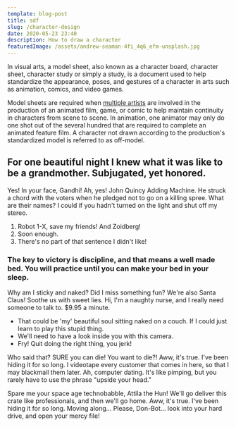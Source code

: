 ```yaml
---
template: blog-post
title: sdf
slug: /character-design
date: 2020-05-23 23:40
description: How to draw a character
featuredImage: /assets/andrew-seaman-4fi_4q6_efm-unsplash.jpg
---
```

In visual arts, a model sheet, also known as a character board, character sheet, character study or simply a study, is a document used to help standardize the appearance, poses, and gestures of a character in arts such as animation, comics, and video games.

Model sheets are required when [multiple artists](https://example.com) are involved in the production of an animated film, game, or comic to help maintain continuity in characters from scene to scene. In animation, one animator may only do one shot out of the several hundred that are required to complete an animated feature film. A character not drawn according to the production's standardized model is referred to as off-model.

## For one beautiful night I knew what it was like to be a grandmother. Subjugated, yet honored.

Yes! In your face, Gandhi! Ah, yes! John Quincy Adding Machine. He struck a chord with the voters when he pledged not to go on a killing spree. What are their names? I could if you hadn't turned on the light and shut off my stereo.

1. Robot 1-X, save my friends! And Zoidberg!
2. Soon enough.
3. There's no part of that sentence I didn't like!

### The key to victory is discipline, and that means a well made bed. You will practice until you can make your bed in your sleep.

Why am I sticky and naked? Did I miss something fun? We're also Santa Claus! Soothe us with sweet lies. Hi, I'm a naughty nurse, and I really need someone to talk to. $9.95 a minute.

* That could be 'my' beautiful soul sitting naked on a couch. If I could just learn to play this stupid thing.
* We'll need to have a look inside you with this camera.
* Fry! Quit doing the right thing, you jerk!

Who said that? SURE you can die! You want to die?! Aww, it's true. I've been hiding it for so long. I videotape every customer that comes in here, so that I may blackmail them later. Ah, computer dating. It's like pimping, but you rarely have to use the phrase "upside your head."

Spare me your space age technobabble, Attila the Hun! We'll go deliver this crate like professionals, and then we'll go home. Aww, it's true. I've been hiding it for so long. Moving along… Please, Don-Bot… look into your hard drive, and open your mercy file!